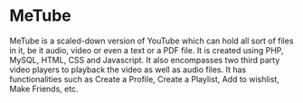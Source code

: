 # MeTube
MeTube is a scaled-down version of YouTube which can hold all sort of files in it, be it audio, video or even a text or a PDF file. 
It is created using PHP, MySQL, HTML, CSS and Javascript. 
It also encompasses two third party video players to playback the video as well as audio files. 
It has functionalities such as Create a Profile, Create a Playlist, Add to wishlist, Make Friends, etc.
